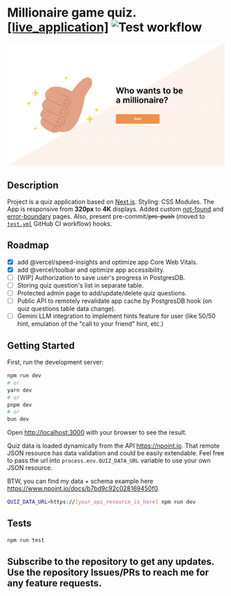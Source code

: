 # Millionaire game quiz. [[live_application]](https://millionaire-app-quiz.vercel.app/) ![Test workflow](https://github.com/andriiholovan/millionaire-quiz-app/actions/workflows/test.yml/badge.svg)
[![Main screen of the application](main_screen.png)](https://millionaire-app-quiz.vercel.app/)

## Description

Project is a quiz application based on [Next.js](https://nextjs.org/).
Styling: CSS Modules.
The App is responsive from **320px** to **4K** displays.
Added custom [not-found](https://millionaire-app-quiz.vercel.app/non-existent-url) and [error-boundary](https://millionaire-app-quiz.vercel.app/kill-app?force) pages.
Also, present pre-commit/~~pre-push~~ (moved to [`test.yml`](https://github.com/andriiholovan/millionaire-quiz-app/blob/main/.github/workflows/test.yml) GitHub CI workflow) hooks.

## Roadmap
- [x] add @vercel/speed-insights and optimize app Core Web Vitals.
- [x] add @vercel/toolbar and optimize app accessibility.
- [ ] [WIP] Authorization to save user's progress in PostgresDB.
- [ ] Storing quiz question's list in separate table.
- [ ] Protected admin page to add/update/delete quiz questions.
- [ ] Public API to remotely revalidate app cache by PostgresDB hook (on quiz questions table data change).
- [ ] Gemini LLM integration to implement hints feature for user (like 50/50 hint, emulation of the "call to your friend" hint, etc.)

## Getting Started

First, run the development server:

```bash
npm run dev
# or
yarn dev
# or
pnpm dev
# or
bun dev
```

Open [http://localhost:3000](http://localhost:3000) with your browser to see the result.

Quiz data is loaded dynamically from the API https://npoint.io.
That remote JSON resource has data validation and could be easily extendable.
Feel free to pass the url into `process.env.QUIZ_DATA_URL` variable to use your own JSON resource.

BTW, you can find my data + schema example here https://www.npoint.io/docs/b7bd9c92c028169450f0.

```bash
QUIZ_DATA_URL=https://[your_api_resource_is_here] npm run dev
```

## Tests

```bash
npm run test
```

## Subscribe to the repository to get any updates. Use the repository Issues/PRs to reach me for any feature requests.
